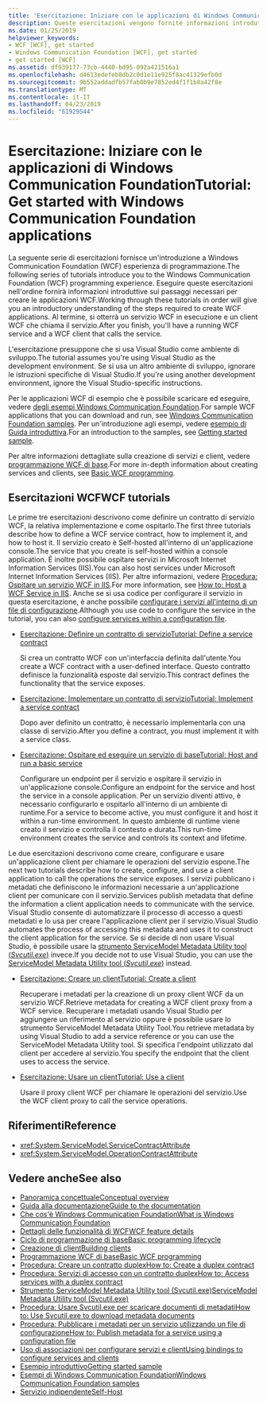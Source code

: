 ```yaml
---
title: 'Esercitazione: Iniziare con le applicazioni di Windows Communication Foundation'
description: Queste esercitazioni vengono fornite informazioni introduttive per la creazione di applicazioni WCF.
ms.date: 01/25/2019
helpviewer_keywords:
- WCF [WCF], get started
- Windows Communication Foundation [WCF], get started
- get started [WCF]
ms.assetid: df939177-73cb-4440-bd95-092a421516a1
ms.openlocfilehash: d4613edefeb8db2c0d1e11e925f8ac41329efb0d
ms.sourcegitcommit: 9b552addadfb57fab0b9e7852ed4f1f1b8a42f8e
ms.translationtype: MT
ms.contentlocale: it-IT
ms.lasthandoff: 04/23/2019
ms.locfileid: "61929544"
---
```

# <a name="tutorial-get-started-with-windows-communication-foundation-applications"></a><span data-ttu-id="f42b0-103">Esercitazione: Iniziare con le applicazioni di Windows Communication Foundation</span><span class="sxs-lookup"><span data-stu-id="f42b0-103">Tutorial: Get started with Windows Communication Foundation applications</span></span>
<span data-ttu-id="f42b0-104">La seguente serie di esercitazioni fornisce un'introduzione a Windows Communication Foundation (WCF) esperienza di programmazione.</span><span class="sxs-lookup"><span data-stu-id="f42b0-104">The following series of tutorials introduce you to the Windows Communication Foundation (WCF) programming experience.</span></span> <span data-ttu-id="f42b0-105">Eseguire queste esercitazioni nell'ordine fornirà informazioni introduttive sui passaggi necessari per creare le applicazioni WCF.</span><span class="sxs-lookup"><span data-stu-id="f42b0-105">Working through these tutorials in order will give you an introductory understanding of the steps required to create WCF applications.</span></span> <span data-ttu-id="f42b0-106">Al termine, si otterrà un servizio WCF in esecuzione e un client WCF che chiama il servizio.</span><span class="sxs-lookup"><span data-stu-id="f42b0-106">After you finish, you'll have a running WCF service and a WCF client that calls the service.</span></span> 

<span data-ttu-id="f42b0-107">L'esercitazione presuppone che si usa Visual Studio come ambiente di sviluppo.</span><span class="sxs-lookup"><span data-stu-id="f42b0-107">The tutorial assumes you're using Visual Studio as the development environment.</span></span> <span data-ttu-id="f42b0-108">Se si usa un altro ambiente di sviluppo, ignorare le istruzioni specifiche di Visual Studio.</span><span class="sxs-lookup"><span data-stu-id="f42b0-108">If you're using another development environment, ignore the Visual Studio-specific instructions.</span></span> 

<span data-ttu-id="f42b0-109">Per le applicazioni WCF di esempio che è possibile scaricare ed eseguire, vedere [degli esempi Windows Communication Foundation](samples/index.md).</span><span class="sxs-lookup"><span data-stu-id="f42b0-109">For sample WCF applications that you can download and run, see [Windows Communication Foundation samples](samples/index.md).</span></span> <span data-ttu-id="f42b0-110">Per un'introduzione agli esempi, vedere [esempio di Guida introduttiva](samples/getting-started-sample.md).</span><span class="sxs-lookup"><span data-stu-id="f42b0-110">For an introduction to the samples, see [Getting started sample](samples/getting-started-sample.md).</span></span>

<span data-ttu-id="f42b0-111">Per altre informazioni dettagliate sulla creazione di servizi e client, vedere [programmazione WCF di base](basic-wcf-programming.md).</span><span class="sxs-lookup"><span data-stu-id="f42b0-111">For more in-depth information about creating services and clients, see [Basic WCF programming](basic-wcf-programming.md).</span></span>

## <a name="wcf-tutorials"></a><span data-ttu-id="f42b0-112">Esercitazioni WCF</span><span class="sxs-lookup"><span data-stu-id="f42b0-112">WCF tutorials</span></span>

<span data-ttu-id="f42b0-113">Le prime tre esercitazioni descrivono come definire un contratto di servizio WCF, la relativa implementazione e come ospitarlo.</span><span class="sxs-lookup"><span data-stu-id="f42b0-113">The first three tutorials describe how to define a WCF service contract, how to implement it, and how to host it.</span></span> <span data-ttu-id="f42b0-114">Il servizio creato è Self-hosted all'interno di un'applicazione console.</span><span class="sxs-lookup"><span data-stu-id="f42b0-114">The service that you create is self-hosted within a console application.</span></span> <span data-ttu-id="f42b0-115">È inoltre possibile ospitare servizi in Microsoft Internet Information Services (IIS).</span><span class="sxs-lookup"><span data-stu-id="f42b0-115">You can also host services under Microsoft Internet Information Services (IIS).</span></span> <span data-ttu-id="f42b0-116">Per altre informazioni, vedere [Procedura: Ospitare un servizio WCF in IIS](feature-details/how-to-host-a-wcf-service-in-iis.md).</span><span class="sxs-lookup"><span data-stu-id="f42b0-116">For more information, see [How to: Host a WCF Service in IIS](feature-details/how-to-host-a-wcf-service-in-iis.md).</span></span> <span data-ttu-id="f42b0-117">Anche se si usa codice per configurare il servizio in questa esercitazione, è anche possibile [configurare i servizi all'interno di un file di configurazione](configuring-services-using-configuration-files.md).</span><span class="sxs-lookup"><span data-stu-id="f42b0-117">Although you use code to configure the service in the tutorial, you can also [configure services within a configuration file](configuring-services-using-configuration-files.md).</span></span> 

- [<span data-ttu-id="f42b0-118">Esercitazione: Definire un contratto di servizio</span><span class="sxs-lookup"><span data-stu-id="f42b0-118">Tutorial: Define a service contract</span></span>](how-to-define-a-wcf-service-contract.md)

    <span data-ttu-id="f42b0-119">Si crea un contratto WCF con un'interfaccia definita dall'utente.</span><span class="sxs-lookup"><span data-stu-id="f42b0-119">You create a WCF contract with a user-defined interface.</span></span> <span data-ttu-id="f42b0-120">Questo contratto definisce la funzionalità esposte dal servizio.</span><span class="sxs-lookup"><span data-stu-id="f42b0-120">This contract defines the functionality that the service exposes.</span></span>

- [<span data-ttu-id="f42b0-121">Esercitazione: Implementare un contratto di servizio</span><span class="sxs-lookup"><span data-stu-id="f42b0-121">Tutorial: Implement a service contract</span></span>](how-to-implement-a-wcf-contract.md)

    <span data-ttu-id="f42b0-122">Dopo aver definito un contratto, è necessario implementarla con una classe di servizio.</span><span class="sxs-lookup"><span data-stu-id="f42b0-122">After you define a contract, you must implement it with a service class.</span></span>

- [<span data-ttu-id="f42b0-123">Esercitazione: Ospitare ed eseguire un servizio di base</span><span class="sxs-lookup"><span data-stu-id="f42b0-123">Tutorial: Host and run a basic service</span></span>](how-to-host-and-run-a-basic-wcf-service.md)

    <span data-ttu-id="f42b0-124">Configurare un endpoint per il servizio e ospitare il servizio in un'applicazione console.</span><span class="sxs-lookup"><span data-stu-id="f42b0-124">Configure an endpoint for the service and host the service in a console application.</span></span> <span data-ttu-id="f42b0-125">Per un servizio diventi attivo, è necessario configurarlo e ospitarlo all'interno di un ambiente di runtime.</span><span class="sxs-lookup"><span data-stu-id="f42b0-125">For a service to become active, you must configure it and host it within a run-time environment.</span></span> <span data-ttu-id="f42b0-126">In questo ambiente di runtime viene creato il servizio e controlla il contesto e durata.</span><span class="sxs-lookup"><span data-stu-id="f42b0-126">This run-time environment creates the service and controls its context and lifetime.</span></span>

<span data-ttu-id="f42b0-127">Le due esercitazioni descrivono come creare, configurare e usare un'applicazione client per chiamare le operazioni del servizio espone.</span><span class="sxs-lookup"><span data-stu-id="f42b0-127">The next two tutorials describe how to create, configure, and use a client application to call the operations the service exposes.</span></span> <span data-ttu-id="f42b0-128">I servizi pubblicano i metadati che definiscono le informazioni necessarie a un'applicazione client per comunicare con il servizio.</span><span class="sxs-lookup"><span data-stu-id="f42b0-128">Services publish metadata that define the information a client application needs to communicate with the service.</span></span> <span data-ttu-id="f42b0-129">Visual Studio consente di automatizzare il processo di accesso a questi metadati e lo usa per creare l'applicazione client per il servizio.</span><span class="sxs-lookup"><span data-stu-id="f42b0-129">Visual Studio automates the process of accessing this metadata and uses it to construct the client application for the service.</span></span> <span data-ttu-id="f42b0-130">Se si decide di non usare Visual Studio, è possibile usare la [strumento ServiceModel Metadata Utility tool (*Svcutil.exe*)](servicemodel-metadata-utility-tool-svcutil-exe.md) invece.</span><span class="sxs-lookup"><span data-stu-id="f42b0-130">If you decide not to use Visual Studio, you can use the [ServiceModel Metadata Utility tool (*Svcutil.exe*)](servicemodel-metadata-utility-tool-svcutil-exe.md) instead.</span></span>

- [<span data-ttu-id="f42b0-131">Esercitazione: Creare un client</span><span class="sxs-lookup"><span data-stu-id="f42b0-131">Tutorial: Create a client</span></span>](how-to-create-a-wcf-client.md)

    <span data-ttu-id="f42b0-132">Recuperare i metadati per la creazione di un proxy client WCF da un servizio WCF.</span><span class="sxs-lookup"><span data-stu-id="f42b0-132">Retrieve metadata for creating a WCF client proxy from a WCF service.</span></span> <span data-ttu-id="f42b0-133">Recuperare i metadati usando Visual Studio per aggiungere un riferimento al servizio oppure è possibile usare lo strumento ServiceModel Metadata Utility Tool.</span><span class="sxs-lookup"><span data-stu-id="f42b0-133">You retrieve metadata by using Visual Studio to add a service reference or you can use the ServiceModel Metadata Utility tool.</span></span> <span data-ttu-id="f42b0-134">Si specifica l'endpoint utilizzato dal client per accedere al servizio.</span><span class="sxs-lookup"><span data-stu-id="f42b0-134">You specify the endpoint that the client uses to access the service.</span></span>

- [<span data-ttu-id="f42b0-135">Esercitazione: Usare un client</span><span class="sxs-lookup"><span data-stu-id="f42b0-135">Tutorial: Use a client</span></span>](how-to-use-a-wcf-client.md)

    <span data-ttu-id="f42b0-136">Usare il proxy client WCF per chiamare le operazioni del servizio.</span><span class="sxs-lookup"><span data-stu-id="f42b0-136">Use the WCF client proxy to call the service operations.</span></span>

## <a name="reference"></a><span data-ttu-id="f42b0-137">Riferimenti</span><span class="sxs-lookup"><span data-stu-id="f42b0-137">Reference</span></span>

- <xref:System.ServiceModel.ServiceContractAttribute>
- <xref:System.ServiceModel.OperationContractAttribute>

## <a name="see-also"></a><span data-ttu-id="f42b0-138">Vedere anche</span><span class="sxs-lookup"><span data-stu-id="f42b0-138">See also</span></span>

- [<span data-ttu-id="f42b0-139">Panoramica concettuale</span><span class="sxs-lookup"><span data-stu-id="f42b0-139">Conceptual overview</span></span>](conceptual-overview.md)
- [<span data-ttu-id="f42b0-140">Guida alla documentazione</span><span class="sxs-lookup"><span data-stu-id="f42b0-140">Guide to the documentation</span></span>](guide-to-the-documentation.md)
- [<span data-ttu-id="f42b0-141">Che cos'è Windows Communication Foundation</span><span class="sxs-lookup"><span data-stu-id="f42b0-141">What is Windows Communication Foundation</span></span>](whats-wcf.md)
- [<span data-ttu-id="f42b0-142">Dettagli delle funzionalità di WCF</span><span class="sxs-lookup"><span data-stu-id="f42b0-142">WCF feature details</span></span>](feature-details/index.md)
- [<span data-ttu-id="f42b0-143">Ciclo di programmazione di base</span><span class="sxs-lookup"><span data-stu-id="f42b0-143">Basic programming lifecycle</span></span>](basic-programming-lifecycle.md)
- [<span data-ttu-id="f42b0-144">Creazione di client</span><span class="sxs-lookup"><span data-stu-id="f42b0-144">Building clients</span></span>](building-clients.md)
- [<span data-ttu-id="f42b0-145">Programmazione WCF di base</span><span class="sxs-lookup"><span data-stu-id="f42b0-145">Basic WCF programming</span></span>](basic-wcf-programming.md)
- [<span data-ttu-id="f42b0-146">Procedura: Creare un contratto duplex</span><span class="sxs-lookup"><span data-stu-id="f42b0-146">How to: Create a duplex contract</span></span>](feature-details/how-to-create-a-duplex-contract.md)
- [<span data-ttu-id="f42b0-147">Procedura: Servizi di accesso con un contratto duplex</span><span class="sxs-lookup"><span data-stu-id="f42b0-147">How to: Access services with a duplex contract</span></span>](feature-details/how-to-access-services-with-a-duplex-contract.md)
- [<span data-ttu-id="f42b0-148">Strumento ServiceModel Metadata Utility tool (Svcutil.exe)</span><span class="sxs-lookup"><span data-stu-id="f42b0-148">ServiceModel Metadata Utility tool (Svcutil.exe)</span></span>](servicemodel-metadata-utility-tool-svcutil-exe.md)
- [<span data-ttu-id="f42b0-149">Procedura: Usare Svcutil.exe per scaricare documenti di metadati</span><span class="sxs-lookup"><span data-stu-id="f42b0-149">How to: Use Svcutil.exe to download metadata documents</span></span>](feature-details/how-to-use-svcutil-exe-to-download-metadata-documents.md)
- [<span data-ttu-id="f42b0-150">Procedura: Pubblicare i metadati per un servizio utilizzando un file di configurazione</span><span class="sxs-lookup"><span data-stu-id="f42b0-150">How to: Publish metadata for a service using a configuration file</span></span>](feature-details/how-to-publish-metadata-for-a-service-using-a-configuration-file.md)
- [<span data-ttu-id="f42b0-151">Uso di associazioni per configurare servizi e client</span><span class="sxs-lookup"><span data-stu-id="f42b0-151">Using bindings to configure services and clients</span></span>](using-bindings-to-configure-services-and-clients.md)
- [<span data-ttu-id="f42b0-152">Esempio introduttivo</span><span class="sxs-lookup"><span data-stu-id="f42b0-152">Getting started sample</span></span>](samples/getting-started-sample.md)
- [<span data-ttu-id="f42b0-153">Esempi di Windows Communication Foundation</span><span class="sxs-lookup"><span data-stu-id="f42b0-153">Windows Communication Foundation samples</span></span>](samples/index.md)
- [<span data-ttu-id="f42b0-154">Servizio indipendente</span><span class="sxs-lookup"><span data-stu-id="f42b0-154">Self-Host</span></span>](samples/self-host.md)
